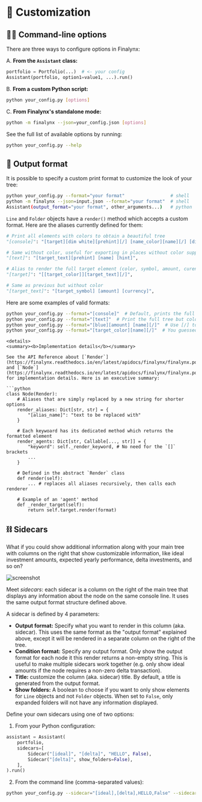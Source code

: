 # 🎨 Customization

## 🧑‍💻 Command-line options
There are three ways to configure options in Finalynx:

A. **From the `Assistant` class:**
```python
portfolio = Portfolio(...)  # <- your config
Assistant(portfolio, option1=value1, ...).run()
```
B. **From a custom Python script:**
```bash
python your_config.py [options]
```
C. **From Finalynx's standalone mode:**
```bash
python -m finalynx --json=your_config.json [options]
```

See the full list of available options by running:
```bash
python your_config.py --help
```

## 🌈 Output format
It is possible to specify a custom print format to customize the look of your tree:
```bash
python your_config.py --format="your format"                 # shell
python -m finalynx --json=input.json --format="your format"  # shell
Assistant(output_format="your format", other_arguments...)   # python
```

`Line` and `Folder` objects have a `render()` method which accepts a custom format. Here are the aliases currently defined for them:

```py
# Print all elements with colors to obtain a beautiful tree
"[console]": "[target][dim white][prehint][/] [name_color][name][/] [dim white][hint]",

# Same without color, useful for exporting in places without color support
"[text]": "[target_text][prehint] [name] [hint]",

# Alias to render the full target element (color, symbol, amount, curency)
"[target]": "[[target_color]][target_text][/]",

# Same as previous but without color
"[target_text]": "[target_symbol] [amount] [currency]",
```

Here are some examples of valid formats:
```bash
python your_config.py --format="[console]"  # Default, prints the full colored tree
python your_config.py --format="[text]"  # Print the full tree but colorless
python your_config.py --format="[blue][amount] [name][/]"  # Use [/] to reset the color
python your_config.py --format="[target_color][name][/]"  # You guessed it!
```

```{tip}
<details>
<summary><b>Implementation details</b></summary>

See the API Reference about [`Render`](https://finalynx.readthedocs.io/en/latest/apidocs/finalynx/finalynx.portfolio.render.html) and [`Node`](https://finalynx.readthedocs.io/en/latest/apidocs/finalynx/finalynx.portfolio.node.html) for implementation details. Here is an executive summary:

```python
class Node(Render):
    # Aliases that are simply replaced by a new string for shorter options
    render_aliases: Dict[str, str] = {
        "[alias_name]": "text to be replaced with"
    }

    # Each keywoard has its dedicated method which returns the formatted element
    render_agents: Dict[str, Callable[..., str]] = {
        "keyword": self._render_keyword, # No need for the `[]` brackets
        ...
    }

    # Defined in the abstract `Render` class
    def render(self):
        ... # replaces all aliases recursively, then calls each renderer

    # Example of an 'agent' method
    def _render_target(self):
        return self.target.render(format)
```
</details>

## ⛓ Sidecars

What if you could show additional information along with your main tree with columns on the right that show customizable information, like ideal investment amounts, expected yearly performance, delta investments, and so on?

![screenshot](https://raw.githubusercontent.com/MadeInPierre/finalynx/main/docs/_static/screenshot_full.png)

Meet _sidecars_: each sidecar is a column on the right of the main tree that displays any information about the node on the same console line. It uses the same output format structure defined above.

A sidecar is defined by 4 parameters:
- **Output format:** Specify what you want to render in this column (aka. sidecar). This uses the same format as the "output format" explained above, except it will be rendered in a separate column on the right of the tree.
- **Condition format:** Specify any output format. Only show the output format for each node it this render returns a non-empty string. This is useful to make multiple sidecars work together (e.g. only show ideal amounts if the node requires a non-zero delta transaction).
- **Title:** customize the column (aka. sidecar) title. By default, a title is generated from the output format.
- **Show folders:** A boolean to choose if you want to only show elements for `Line` objects and not `Folder` objects. When set to `False`, only expanded folders will not have any information displayed.

Define your own sidecars using one of two options:
1. From your Python configuration:
```python
assistant = Assistant(
    portfolio,
    sidecars=[
        Sidecar("[ideal]", "[delta]", "HELLO", False),
        Sidecar("[delta]", show_folders=False),
    ],
).run()
```
2. From the command line (comma-separated values):
```bash
python your_config.py --sidecar="[ideal],[delta],HELLO,False" --sidecar="[delta],,,False"
```
